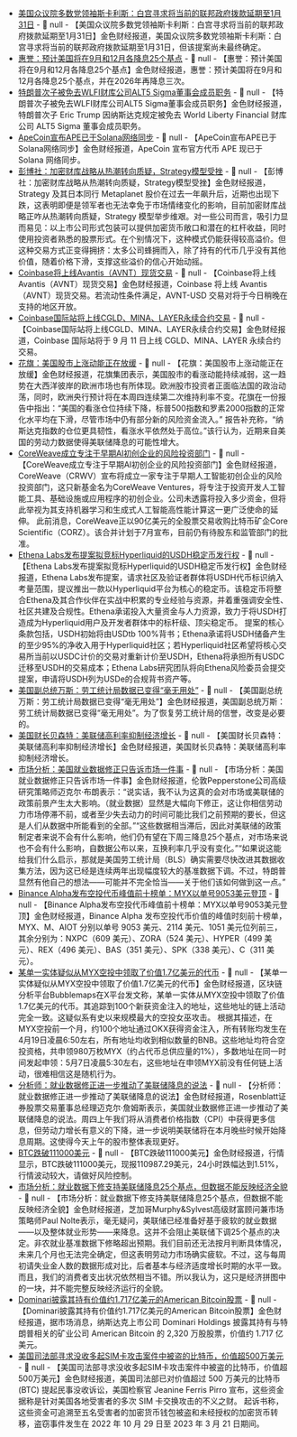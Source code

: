 - [美国众议院多数党领袖斯卡利斯：白宫寻求将当前的联邦政府拨款延期至1月31日](https://flash.jin10.com/detail/20250910015847660800) - 📰 null - 【美国众议院多数党领袖斯卡利斯：白宫寻求将当前的联邦政府拨款延期至1月31日】金色财经报道，美国众议院多数党领袖斯卡利斯：白宫寻求将当前的联邦政府拨款延期至1月31日，但该提案尚未最终确定。
- [惠誉：预计美国将在9月和12月各降息25个基点]() - 📰 null - 【惠誉：预计美国将在9月和12月各降息25个基点】金色财经报道，惠誉：预计美国将在9月和12月各降息25个基点，并在2026年再降息三次。
- [特朗普次子被免去WLFI财库公司ALT5 Sigma董事会成员职务]() - 📰 null - 【特朗普次子被免去WLFI财库公司ALT5 Sigma董事会成员职务】金色财经报道，特朗普次子 Eric Trump 因纳斯达克规定被免去 World Liberty Financial 财库公司 ALT5 Sigma 董事会成员职务。
- [ApeCoin宣布APE已于Solana网络同步](https://x.com/apecoin/status/1965448938783474067) - 📰 null - 【ApeCoin宣布APE已于Solana网络同步】金色财经报道，ApeCoin 宣布官方代币 APE 现已于 Solana 网络同步。
- [彭博社：加密财库战略从热潮转向质疑，Strategy模型受挫](https://www.bloomberg.com/news/articles/2025-09-09/saylor-inspired-crypto-treasury-strategy-loses-momentum) - 📰 null - 【彭博社：加密财库战略从热潮转向质疑，Strategy模型受挫】金色财经报道，Strategy 及其日本同行 Metaplanet 股价在过去一年飙升后，近期也出现下跌，这表明即便是领军者也无法幸免于市场情绪变化的影响，目前加密财库战略正咋从热潮转向质疑，Strategy 模型举步维艰。对一些公司而言，吸引力显而易见：以上市公司形式包装可以提供加密货币敞口和潜在的杠杆收益，同时使用投资者熟悉的股票形式。在个别情况下，这种模式仍能获得较高溢价。但这种交易方式正变得拥挤：太多公司蜂拥而入，除了持有的代币几乎没有其他价值，随着价格下滑，支撑这些溢价的信心开始动摇。
- [Coinbase将上线Avantis（AVNT）现货交易](https://x.com/CoinbaseMarkets/status/1965451678125011185) - 📰 null - 【Coinbase将上线Avantis（AVNT）现货交易】金色财经报道，Coinbase 将上线 Avantis（AVNT）现货交易。若流动性条件满足，AVNT-USD 交易对将于今日稍晚在支持的地区开放。
- [Coinbase国际站将上线CGLD、MINA、LAYER永续合约交易](https://x.com/CoinbaseMarkets/status/1965445091130273877) - 📰 null - 【Coinbase国际站将上线CGLD、MINA、LAYER永续合约交易】金色财经报道，Coinbase 国际站将于 9 月 11 日上线 CGLD、MINA、LAYER 永续合约交易。
- [花旗：美国股市上涨动能正在放缓](https://flash.jin10.com/detail/20250909235659006800) - 📰 null - 【花旗：美国股市上涨动能正在放缓】金色财经报道，花旗集团表示，美国股市的看涨动能持续减弱，这一趋势在大西洋彼岸的欧洲市场也有所体现。欧洲股市投资者正面临法国的政治动荡，同时，欧洲央行预计将在本周四连续第二次维持利率不变。花旗在一份报告中指出：“美国的看涨仓位持续下降，标普500指数和罗素2000指数的正常化水平均在下滑，尽管市场中仍有部分新的风险资金流入。” 报告补充称，“纳斯达克指数的仓位更具韧性，看涨水平依然处于高位。”该行认为，近期来自美国的劳动力数据使得美联储降息的可能性增大。
- [CoreWeave成立专注于早期AI初创企业的风险投资部门](https://www.coindesk.com/markets/2025/09/09/coreweave-shares-rise-after-launch-of-vc-arm-targeting-ai-startups) - 📰 null - 【CoreWeave成立专注于早期AI初创企业的风险投资部门】金色财经报道，CoreWeave（CRWV）宣布将成立一家专注于早期人工智能初创企业的风险投资部门，这只新基金名为CoreWeave Ventures，将专注于投资开发人工智能工具、基础设施或应用程序的初创企业。公司未透露将投入多少资金，但将此举视为其支持机器学习和生成式人工智能高性能计算这一更广泛使命的延伸。 
此前消息，CoreWeave正以90亿美元的全股票交易收购比特币矿企Core Scientific（CORZ）。该合并计划于7月宣布，目前仍有待股东和监管部门的批准。
- [Ethena Labs发布提案拟竞标Hyperliquid的USDH稳定币发行权](https://mirror.xyz/0xF99d0E4E3435cc9C9868D1C6274DfaB3e2721341/vG9tVz8p6Da6vX8CiZ30A0CYM3wIiWlIBX6Zlj0qhQ8) - 📰 null - 【Ethena Labs发布提案拟竞标Hyperliquid的USDH稳定币发行权】金色财经报道，Ethena Labs发布提案，请求社区及验证者群体将USDH代币标识纳入考量范围，提议推出一款以Hyperliquid平台为核心的稳定币。该稳定币将整合Ethena及其合作伙伴在实战中积累的专业经验与资源，并着重强调安全性、社区共建及合规性。Ethena承诺投入大量资金与人力资源，致力于将USDH打造成为Hyperliquid用户及开发者群体中的标杆级、顶尖稳定币。 
提案的核心条款包括，USDH初始将由USDtb 100%背书；Ethena承诺将USDH储备产生的至少95%的净收入用于Hyperliquid社区；若Hyperliquid社区希望将核心交易所当前以USDC计价的交易对重新计价至USDH，Ethena将承担所有USDC迁移至USDH的交易成本；Ethena Labs研究团队将向Ethena风险委员会提交提案，申请将USDH列为USDe的合规背书资产等。
- [美国副总统万斯：劳工统计局数据已变得“毫无用处”](https://flash.jin10.com/detail/20250909234344123800) - 📰 null - 【美国副总统万斯：劳工统计局数据已变得“毫无用处”】金色财经报道，美国副总统万斯：劳工统计局数据已变得“毫无用处”。为了恢复劳工统计局的信誉，改变是必要的。
- [美国财长贝森特：美联储高利率抑制经济增长](https://flash.jin10.com/detail/20250909234237259800) - 📰 null - 【美国财长贝森特：美联储高利率抑制经济增长】金色财经报道，美国财长贝森特：美联储高利率抑制经济增长。
- [市场分析：美国就业数据修正只告诉市场一件事](https://flash.jin10.com/detail/20250909233423556800) - 📰 null - 【市场分析：美国就业数据修正只告诉市场一件事】金色财经报道，伦敦Pepperstone公司高级研究策略师迈克尔·布朗表示：“说实话，我不认为这真的会对市场或美联储的政策前景产生太大影响。（就业数据）显然是大幅向下修正，这让你相信劳动力市场停滞不前，或者至少失去动力的时间可能比我们之前预期的要长，但这是人们从数据中所能看到的全部。”“这些数据相当滞后，因此对美联储的政策制定者来说不会有什么影响，他们仍有望在下周三降息25个基点，对市场来说也不会有什么影响，自数据公布以来，互换利率几乎没有变化。”“如果说这能给我们什么启示，那就是美国劳工统计局（BLS）确实需要尽快改进其数据收集方法，因为这已经是连续两年出现幅度较大的基准数据下调。不过，特朗普显然有他自己的想法——可能并不完全恰当——关于他们该如何做到这一点。”
- [Binance Alpha发布空投代币峰值前十榜单：MYX以单号9053美元登顶](https://x.com/BinanceWallet/status/1965435139988877492/photo/1) - 📰 null - 【Binance Alpha发布空投代币峰值前十榜单：MYX以单号9053美元登顶】金色财经报道，Binance Alpha 发布空投代币价值的峰值时刻前十榜单，MYX、M、AIOT 分别以单号 9053 美元、2114 美元、1051 美元位列前三，其余分别为：NXPC（609 美元）、ZORA（524 美元）、HYPER（499 美元）、REX（496 美元）、BAS（351 美元）、SPK（338 美元）、C（311 美元）。
- [某单一实体疑似从MYX空投中领取了价值1.7亿美元的代币](https://x.com/bubblemaps/status/1965434701814116503) - 📰 null - 【某单一实体疑似从MYX空投中领取了价值1.7亿美元的代币】金色财经报道，区块链分析平台Bubblemaps在X平台发文称，某单一实体从MYX空投中领取了价值1.7亿美元的代币。其追踪到100个新获资金注入的地址，这些地址的链上活动完全一致。这疑似系有史以来规模最大的空投女巫攻击。 
根据其描述，在MYX空投前一个月，约100个地址通过OKX获得资金注入，所有转账均发生在4月19日凌晨6:50左右，所有地址均收到相似数量的BNB。这些地址均符合空投资格，共申领980万枚MYX（约占代币总供应量的1%），多数地址在同一时间发起申领：5月7日凌晨5:30左右，这些地址在申领MYX前没有任何链上活动，很难相信这是随机行为。
- [分析师：就业数据修正进一步推动了美联储降息的说法](https://flash.jin10.com/detail/20250909232753671800) - 📰 null - 【分析师：就业数据修正进一步推动了美联储降息的说法】金色财经报道，Rosenblatt证券股票交易董事总经理迈克尔·詹姆斯表示，美国就业数据修正进一步推动了美联储降息的说法。周四上午我们将从消费者价格指数（CPI）中获得更多信息，但劳动力增长有意义的下降，进一步说明美联储将在本月晚些时候开始降息周期。这使得今天上午的股市整体表现更好。
- [BTC跌破111000美元]() - 📰 null - 【BTC跌破111000美元】金色财经报道，行情显示，BTC跌破111000美元，现报110987.29美元，24小时跌幅达到1.51%，行情波动较大，请做好风险控制。
- [市场分析：就业数据下修支持美联储降息25个基点，但数据不能反映经济全貌](https://flash.jin10.com/detail/20250909225555836800) - 📰 null - 【市场分析：就业数据下修支持美联储降息25个基点，但数据不能反映经济全貌】金色财经报道，芝加哥Murphy&Sylvest高级财富顾问兼市场策略师Paul Nolte表示，毫无疑问，美联储已经准备好基于疲软的就业数据——以及整体就业形势——来降息。这并不会阻止美联储下调25个基点的决定。非农就业基准数据下修略超出预期。我们目前还无法按月判断具体情况，未来几个月也无法完全确定，但这表明劳动力市场确实疲软。不过，这与每周初请失业金人数的数据形成对比，后者基本与经济适度增长时期的水平一致。而且，我们的消费者支出状况依然相当不错。所以我认为，这只是经济拼图中的一块，并不能完整反映经济运行的全貌。
- [Dominari披露其持有价值约1.717亿美元的American Bitcoin股票](https://x.com/Cointelegraph/status/1965437703035535391) - 📰 null - 【Dominari披露其持有价值约1.717亿美元的American Bitcoin股票】金色财经报道，据市场消息，纳斯达克上市公司 Dominari Holdings 披露其持有与特朗普相关的矿业公司 American Bitcoin 的 2,320 万股股票，价值约 1.717 亿美元。
- [美国司法部寻求没收多起SIM卡攻击案件中被盗的比特币，价值超500万美元](https://www.justice.gov/usao-dc/pr/justice-department-seeks-forfeiture-over-5-million-bitcoin-stolen-sim-swapping-scams) - 📰 null - 【美国司法部寻求没收多起SIM卡攻击案件中被盗的比特币，价值超500万美元】金色财经报道，美国司法部已对价值超过 500 万美元的比特币 (BTC) 提起民事没收诉讼，美国检察官 Jeanine Ferris Pirro 宣布，这些资金据称是针对美国各地受害者的多次 SIM 卡交换攻击的不义之财。 
起诉书称，这些资金可追溯至五名受害者的加密货币钱包被盗和未经授权的加密货币转移，盗窃事件发生在 2022 年 10 月 29 日至 2023 年 3 月 21 日期间。
